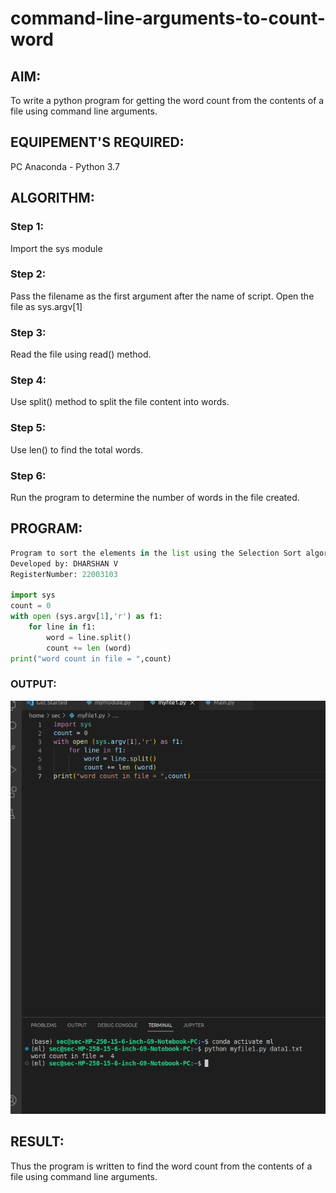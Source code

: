 # command-line-arguments-to-count-word
## AIM:
To write a python program for getting the word count from the contents of a file using command line arguments.
## EQUIPEMENT'S REQUIRED: 
PC
Anaconda - Python 3.7
## ALGORITHM: 
### Step 1: 

Import the sys module

### Step 2: 

Pass the filename as the first argument after the name of script. Open the file as sys.argv[1]
 
### Step 3: 

Read the file using read() method.

### Step 4:  

Use split() method to split the file content into words.

### Step 5: 

Use len() to find the total words.

### Step 6: 

Run the program to determine the number of words in the file created.

## PROGRAM:
```python
Program to sort the elements in the list using the Selection Sort algorithm.
Developed by: DHARSHAN V
RegisterNumber: 22003103

import sys
count = 0
with open (sys.argv[1],'r') as f1:
    for line in f1:
        word = line.split()
        count += len (word)
print("word count in file = ",count)

```

### OUTPUT:
![output](Ex12CR.png)



## RESULT:
Thus the program is written to find the word count from the contents of a file using command line arguments.
